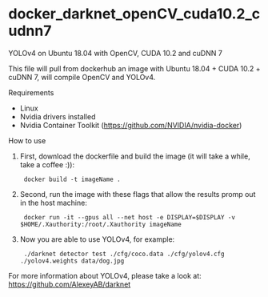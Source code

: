 # docker_darknet_openCV_cuda10.2_cudnn7
YOLOv4 on Ubuntu 18.04 with OpenCV, CUDA 10.2 and cuDNN 7

This file will pull from dockerhub an image with Ubuntu 18.04 + CUDA 10.2 + cuDNN 7, will compile OpenCV and YOLOv4.

Requirements
* Linux
* Nvidia drivers installed
* Nvidia Container Toolkit (https://github.com/NVIDIA/nvidia-docker)

How to use
1) First, download the dockerfile and build the image (it will take a while, take a coffee :)):

		docker build -t imageName .
2) Second, run the image with these flags that allow the results promp out in the host machine:


		docker run -it --gpus all --net host -e DISPLAY=$DISPLAY -v $HOME/.Xauthority:/root/.Xauthority imageName

3) Now you are able to use YOLOv4, for example:


		./darknet detector test ./cfg/coco.data ./cfg/yolov4.cfg ./yolov4.weights data/dog.jpg
		
For more information about YOLOv4, please take a look at: https://github.com/AlexeyAB/darknet
